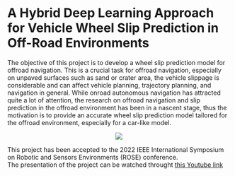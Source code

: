 # A Hybrid Deep Learning Approach for Vehicle Wheel Slip Prediction in Off-Road Environments 

The objective of this project is to develop a wheel slip prediction model for offroad navigation. This is a crucial task for offroad navigation, especially on unpaved surfaces such as sand or crater area, the vehicle slippage is considerable and can affect vehicle planning, trajectory planning, and navigation in general. While onroad autonomous navigation has attracted quite a lot of attention, the research on offroad navigation and slip prediction in the offroad environment has been in a nascent stage, thus the motivation is to provide an accurate wheel slip prediction model tailored for the offroad environment, especially for a car-like model.


<p align="center">
  <img src=https://github.com/must23/av-lab.github.io/blob/master/1-research/Offroad_AGV-Slip-Prediction-img/GIF_MUSTOFA_OP.gif?raw=true>
</p>

This project has been accepted to the 2022 IEEE International Symposium on Robotic and Sensors Environments (ROSE) conference.<br />
The presentation of the project can be watched throught [this Youtube link](https://youtu.be/FPD-xTkG_e4)
